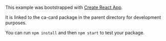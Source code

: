 This example was bootstrapped with [Create React App](https://github.com/facebook/create-react-app).

It is linked to the ca-card package in the parent directory for development purposes.

You can run `npm install` and then `npm start` to test your package.
